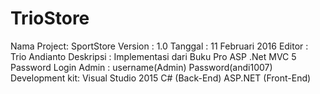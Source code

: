 # TrioStore
Nama Project: SportStore
Version     : 1.0
Tanggal     : 11 Februari 2016
Editor      : Trio Andianto
Deskripsi   : Implementasi dari Buku Pro ASP .Net MVC 5
Password Login Admin : username(Admin) Password(andi1007)
Development kit:
    Visual Studio 2015
    C# (Back-End)
    ASP.NET (Front-End)
